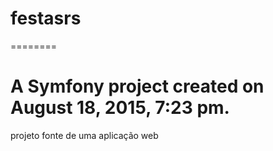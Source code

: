 
# festasrs
========

A Symfony project created on August 18, 2015, 7:23 pm.
=======

projeto fonte de uma aplicação web

